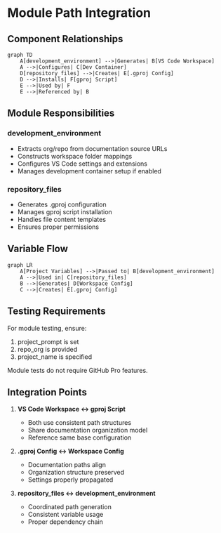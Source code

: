 # Module Path Integration

## Component Relationships

```mermaid
graph TD
    A[development_environment] -->|Generates| B[VS Code Workspace]
    A -->|Configures| C[Dev Container]
    D[repository_files] -->|Creates| E[.gproj Config]
    D -->|Installs| F[gproj Script]
    E -->|Used by| F
    E -->|Referenced by| B
```

## Module Responsibilities

### development_environment
- Extracts org/repo from documentation source URLs
- Constructs workspace folder mappings
- Configures VS Code settings and extensions
- Manages development container setup if enabled

### repository_files
- Generates .gproj configuration
- Manages gproj script installation
- Handles file content templates
- Ensures proper permissions

## Variable Flow

```mermaid
graph LR
    A[Project Variables] -->|Passed to| B[development_environment]
    A -->|Used in| C[repository_files]
    B -->|Generates| D[Workspace Config]
    C -->|Creates| E[.gproj Config]
```

## Testing Requirements

For module testing, ensure:
1. project_prompt is set
2. repo_org is provided
3. project_name is specified

Module tests do not require GitHub Pro features.

## Integration Points

1. **VS Code Workspace ↔ gproj Script**
   - Both use consistent path structures
   - Share documentation organization model
   - Reference same base configuration

2. **.gproj Config ↔ Workspace Config**
   - Documentation paths align
   - Organization structure preserved
   - Settings properly propagated

3. **repository_files ↔ development_environment**
   - Coordinated path generation
   - Consistent variable usage
   - Proper dependency chain